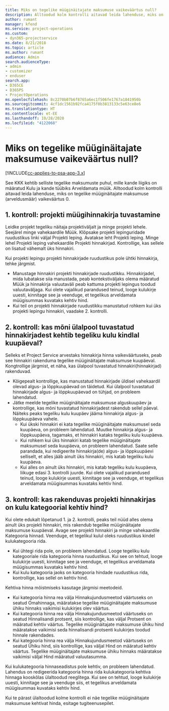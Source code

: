 ```yaml
---
title: Miks on tegelike müüginäitajate maksumuse vaikeväärtus null?
description: Alltoodud kolm kontrolli aitavad leida lahenduse, miks on tegelike müüginäitajate maksumuse vaikeväärtus 0.
author: rumant
manager: kfend
ms.service: project-operations
ms.custom:
- dyn365-projectservice
ms.date: 8/21/2018
ms.topic: article
ms.author: rumant
audience: Admin
search.audienceType:
- admin
- customizer
- enduser
search.app:
- D365CE
- D365PS
- ProjectOperations
ms.openlocfilehash: 8c2270b07b6f8765a6ec1f506fe1767a1841950b
ms.sourcegitcommit: 4cf1dc1561b92fca4175f0b3813133c5e63ce8e6
ms.translationtype: HT
ms.contentlocale: et-EE
ms.lasthandoff: 10/28/2020
ms.locfileid: "4122068"
---
```

# <a name="why-is-the-price-defaulting-to-zero-on-expense-sales-actuals"></a>Miks on tegelike müüginäitajate maksumuse vaikeväärtus null?

[!INCLUDE[cc-applies-to-psa-app-3.x](../includes/cc-applies-to-psa-app-3x.md)]

See KKK kehtib selliste tegelike maksumuste puhul, mille kande liigiks on määratud Kulu ja kande tüübiks Arveldamata müük. Alltoodud kolm kontrolli aitavad leida lahenduse, miks on tegelike müüginäitajate maksumuse (arveldusmäär) vaikeväärtus 0.

## <a name="check-1-identify-the-sales-price-list-for-project"></a>1. kontroll: projekti müügihinnakirja tuvastamine

Leidke projekt tegeliku näitaja projektiväljalt ja minge projekti lehele. Seejärel minge vahekaardile Müük. Klõpsake projekti lepinguridade ruudustikus linki väljal Projekti leping. Avatakse leht Projekti leping. Minge lehel Projekti leping vahekaardile Projekti hinnakirjad. Kontrollige, kas sellele on lisatud vähemalt üks hinnakiri.

Kui projekti lepingu projekti hinnakirjade ruudustikus pole ühtki hinnakirja, tehke järgmist.

- Manustage hinnakiri projekti hinnakirjade ruudustikku. Hinnakirjadel, mida lubatakse siia manustada, peab kontekstiväljaks olema määratud Müük ja hinnakirja valuutaväli peab kattuma projekti lepingus toodud valuutaväljaga. Kui olete vajalikud parandused teinud, looge kulukirje uuesti, kinnitage see ja veenduge, et tegelikus arveldamata müügisummas kuvataks kehtiv hind.
- Kui teil on projekti hinnakirjade ruudustikku manustatud rohkem kui üks projekti lepingu hinnakiri, vaadake 2. kontrolli.

## <a name="check-2-are-any-of-the-price-lists-identified-above-valid-for-the-specific-date-of-the-expense-actual"></a>2. kontroll: kas mõni ülalpool tuvastatud hinnakirjadest kehtib tegeliku kulu kindlal kuupäeval?

Selleks et Project Service arvestaks hinnakirja hinna vaikeväärtuseks, peab see hinnakiri rakenduma tegelike müüginäitajate maksumuse kuupäeval. Kongtrollige järgmist, et näha, kas ülalpool tuvastatud hinnakiri(hinnakirjad) rakenduvad.

- Kõigepealt kontrollige, kas manustatud hinnakirjade üldisel vahekaardil olevad algus- ja lõppkuupäevad on täidetud. Kui ülalpool tuvastatud hinnakirjade algus- ja lõppkuupäevad on tühjad, on probleem lahendatud. 
- Jätke meelde tegelike müüginäitajate maksumuse alguskuupäev ja kontrollige, kas mõni tuvastatud hinnakirjadest rakendub sellel päeval. Näiteks peaks tegeliku kulu kuupäev jääma hinnakirja algus- ja lõppkuupäeva vahele. 
    - Kui ükski hinnakiri ei kata tegelike müüginäitajate maksumusel seda kuupäeva, on probleem lahendatud. Muutke hinnakirja algus- ja lõppkuupäeva, tagamaks, et hinnakiri kataks tegeliku kulu kuupäeva. 
    - Kui rohkem kui üks hinnakiri katab tegelike müüginäitajate maksumusel seda kuupäeva, on probleem lahendatud. Saate selle parandada, kui redigeerite hinnakirja(de) algus- ja lõppkuupäevi selliselt, et alles jääb ainult üks hinnakiri, mis katab tegeliku kulu kuupäeva. 
    - Kui alles on ainult üks hinnakiri, mis katab tegeliku kulu kuupäeva, liikuge edasi 3. kontrolli juurde.
Kui olete vajalikud parandused teinud, looge kulukirje uuesti, kinnitage see ja veenduge, et tegelikus arveldamata müügisummas kuvataks kehtiv hind.

## <a name="check-3-is-there-a-valid-price-for-the-expense-category-in-the-applicable-project-price-list"></a>3. kontroll: kas rakenduvas projekti hinnakirjas on kulu kategoorial kehtiv hind? 

Kui olete edukalt lõpetanud 1. ja 2. kontrolli, peaks teil nüüd alles olema ainult üks projekti hinnakiri, mis rakendub tegelike müüginäitajate maksumuse kuupäeval. Avage see projekti hinnakiri ja minge vahekaardile Kategooria hinnad. Veenduge, et tegelikul kulul oleks ruudustikus kindel kulukategooria rida.
 
- Kui ühtegi rida pole, on probleem lahendatud. Looge tegeliku kulu kategooriale rida kategooria hinna ruudustikus. Kui see on tehtud, looge kulukirje uuesti, kinnitage see ja veenduge, et tegelikus arveldamata müügisummas kuvataks kehtiv hind. 
- Kui kulu kategooria jaoks on kategooria hindade ruudustikus rida, kontrollige, kas sellel on kehtiv hind.

Kehtiva hinna mõistmiseks kasutage järgmisi meetodeid.

- Kui kategooria hinna rea välja Hinnakujundusmeetod väärtuseks on seatud Omahinnaga, määratakse tegelike müüginäitajate maksumuse ühiku hinnaks vaikimisi kulukirjes olev väärtus.
- Kui kategooria hinna rea välja Hinnakujundusmeetod väärtuseks on seatud Hinnalisandi protsent, siis kontrollige, kas väljal Protsent on määratud kehtiv väärtus. Tegelike müüginäitajate maksumuse ühiku hind määratakse vaikimisi seda hinnalisandi protsenti kulukirjes toodud hinnale rakendades.
- Kui kategooria hinna rea välja Hinnakujundusmeetod väärtuseks on seatud Ühiku hind, siis kontrollige, kas väljal Hind on määratud kehtiv väärtus. Tegelike müüginäitajate maksumuse ühiku hinnaks määratakse vaikimisi väljal Hind määratud valuutasumma.

Kui kulukategooria hinnaseadistus pole kehtiv, on probleem lahendatud. Lahendus on redigeerida kategooria hinna rida kulukategooria kehtiva hinnaga kooskõlas ülaltoodud reeglitega. Kui see on tehtud, looge kulukirje uuesti, kinnitage see ja veenduge siis, et tegelikus arveldamata müügisummas kuvataks kehtiv hind.

Kui te pärast ülaltoodud kolme kontrolli ei näe tegelike müüginäitajate maksumuse kehtivat hinda, esitage tugiteenusepilet.


